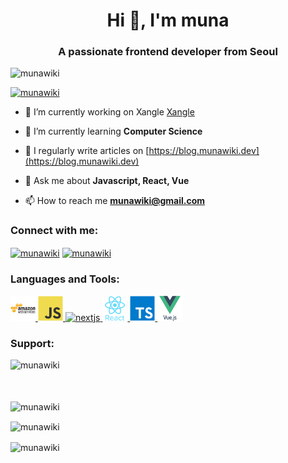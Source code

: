 <h1 align="center">Hi 👋, I'm muna</h1>
<h3 align="center">A passionate frontend developer from Seoul </h3>

<p align="left"> <img src="https://komarev.com/ghpvc/?username=munawiki&label=Profile%20views&color=0e75b6&style=flat" alt="munawiki" /> </p>

<p align="left"> <a href="https://github.com/ryo-ma/github-profile-trophy"><img src="https://github-profile-trophy.vercel.app/?username=munawiki" alt="munawiki" /></a> </p>

- 🔭 I’m currently working on Xangle [Xangle](https://xangle.io)

- 🌱 I’m currently learning **Computer Science**

- 📝 I regularly write articles on [https://blog.munawiki.dev](https://blog.munawiki.dev)

- 💬 Ask me about **Javascript, React, Vue**

- 📫 How to reach me **munawiki@gmail.com**

<h3 align="left">Connect with me:</h3>
<p align="left">
<a href="https://linkedin.com/in/munawiki" target="blank"><img align="center" src="https://raw.githubusercontent.com/rahuldkjain/github-profile-readme-generator/master/src/images/icons/Social/linked-in-alt.svg" alt="munawiki" height="30" width="40" /></a>
<a href="https://fb.com/munawiki" target="blank"><img align="center" src="https://raw.githubusercontent.com/rahuldkjain/github-profile-readme-generator/master/src/images/icons/Social/facebook.svg" alt="munawiki" height="30" width="40" /></a>
</p>

<h3 align="left">Languages and Tools:</h3>
<p align="left"> <a href="https://aws.amazon.com" target="_blank" rel="noreferrer"> <img src="https://raw.githubusercontent.com/devicons/devicon/master/icons/amazonwebservices/amazonwebservices-original-wordmark.svg" alt="aws" width="40" height="40"/> </a> <a href="https://developer.mozilla.org/en-US/docs/Web/JavaScript" target="_blank" rel="noreferrer"> <img src="https://raw.githubusercontent.com/devicons/devicon/master/icons/javascript/javascript-original.svg" alt="javascript" width="40" height="40"/> </a> <a href="https://nextjs.org/" target="_blank" rel="noreferrer"> <img src="https://cdn.worldvectorlogo.com/logos/nextjs-2.svg" alt="nextjs" width="40" height="40"/> </a> <a href="https://reactjs.org/" target="_blank" rel="noreferrer"> <img src="https://raw.githubusercontent.com/devicons/devicon/master/icons/react/react-original-wordmark.svg" alt="react" width="40" height="40"/> </a> <a href="https://www.typescriptlang.org/" target="_blank" rel="noreferrer"> <img src="https://raw.githubusercontent.com/devicons/devicon/master/icons/typescript/typescript-original.svg" alt="typescript" width="40" height="40"/> </a> <a href="https://vuejs.org/" target="_blank" rel="noreferrer"> <img src="https://raw.githubusercontent.com/devicons/devicon/master/icons/vuejs/vuejs-original-wordmark.svg" alt="vuejs" width="40" height="40"/> </a> </p>


<h3 align="left">Support:</h3>
<p><a href="https://www.buymeacoffee.com/munawiki"> <img align="left" src="https://cdn.buymeacoffee.com/buttons/v2/default-yellow.png" height="50" width="210" alt="munawiki" /></a></p><br><br>

<br>

<p><img align="center" src="https://github-readme-stats.vercel.app/api/top-langs?username=munawiki&show_icons=true&locale=en&layout=compact" alt="munawiki" /></p>



<p><img align="center" src="https://github-readme-stats.vercel.app/api?username=munawiki&show_icons=true&locale=en" alt="munawiki" /></p>

<p><img align="center" src="https://github-readme-streak-stats.herokuapp.com/?user=munawiki&" alt="munawiki" /></p>

